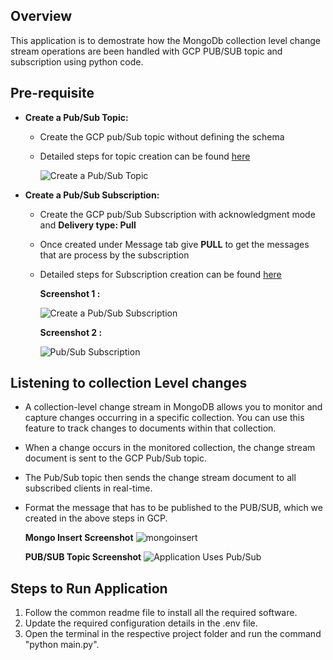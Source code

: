 ## Overview
   This application is to demostrate how the MongoDb collection level change stream operations are been handled with GCP PUB/SUB topic and subscription using python code.
## Pre-requisite
- **Create a Pub/Sub Topic:**
  * Create the GCP pub/Sub topic without defining the schema
  * Detailed steps for topic creation can be found [here](https://cloud.google.com/pubsub/docs/create-topic#create_a_topic_2)
  
    ![Create a Pub/Sub Topic](https://github.com/mongodb-partners/MongoDb-BigQuery-Workshops/assets/109083730/633def66-2df5-42b3-9341-0c791b39ad07)

- **Create a Pub/Sub Subscription:**
  * Create the GCP pub/Sub Subscription with acknowledgment mode and **Delivery type: Pull**
  * Once created under Message tab give **PULL** to get the messages that are process by the subscription
  * Detailed steps for Subscription creation can be found [here](https://cloud.google.com/pubsub/docs/create-subscription#create_a_pull_subscription)

    **Screenshot 1 :**

    ![Create a Pub/Sub Subscription](https://github.com/mongodb-partners/MongoDb-BigQuery-Workshops/assets/109083730/ea5e8933-9085-41da-8c8d-37540a4ae5b8)

    **Screenshot 2 :**
  
    ![Pub/Sub Subscription](https://github.com/mongodb-partners/MongoDb-BigQuery-Workshops/assets/109083730/855e0a3f-1468-4381-a554-5f139f26e1eb)

## Listening to collection Level changes
- A collection-level change stream in MongoDB allows you to monitor and capture changes occurring in a specific collection. You can use this feature to track changes to documents within that collection.
- When a change occurs in the monitored collection, the change stream document is sent to the GCP Pub/Sub topic.
- The Pub/Sub topic then sends the change stream document to all subscribed clients in real-time.
- Format the message that has to be published to the PUB/SUB, which we created in the above steps in GCP.

  **Mongo Insert Screenshot**
  ![mongoinsert](https://github.com/mongodb-partners/MongoDb-BigQuery-Workshops/assets/109083730/6b485882-f3a5-49e6-8bbf-d6022ba12bf4)

  **PUB/SUB Topic Screenshot**
  ![Application Uses Pub/Sub](https://github.com/mongodb-partners/MongoDb-BigQuery-Workshops/assets/109083730/cf22d5b7-2e92-4df1-b52a-6c787712be35)

## Steps to Run Application
1. Follow the common readme file to install all the required software.
2. Update the required configuration details in the .env file.
3. Open the terminal in the respective project folder and run the command "python main.py".

